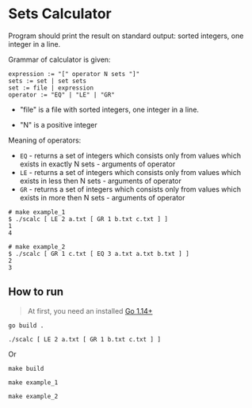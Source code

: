 # Sets Calculator

Program should print the result on standard output: sorted integers, one integer in a line.

Grammar of calculator is given:

```
expression := "[" operator N sets "]" 
sets := set | set sets
set := file | expression
operator := "EQ" | "LE" | "GR"
```

- "file" is a file with sorted integers, one integer in a line.

- "N" is a positive integer

Meaning of operators:

- `EQ` - returns a set of integers which consists only from values which exists in exactly N sets - arguments of operator
- `LE` - returns a set of integers which consists only from values which exists in less then N sets - arguments of operator
- `GR` - returns a set of integers which consists only from values which exists in more then N sets - arguments of operator

```shell script
# make example_1
$ ./scalc [ LE 2 a.txt [ GR 1 b.txt c.txt ] ] 
1
4

# make example_2
$ ./scalc [ GR 1 c.txt [ EQ 3 a.txt a.txt b.txt ] ] 
2
3
```

## How to run

> At first, you need an installed [Go 1.14+](https://golang.org/doc/install)

```shell script
go build .

./scalc [ LE 2 a.txt [ GR 1 b.txt c.txt ] ] 
```

Or 

```shell script
make build

make example_1

make example_2
```
